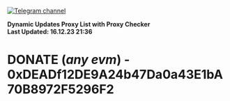 [![Telegram channel](https://img.shields.io/endpoint?url=https://runkit.io/damiankrawczyk/telegram-badge/branches/master?url=https://t.me/n4z4v0d)](https://t.me/n4z4v0d) 

**Dynamic Updates Proxy List with Proxy Checker**  
**Last Updated: 16.12.23 21:36**

# DONATE (_any evm_) - 0xDEADf12DE9A24b47Da0a43E1bA70B8972F5296F2
